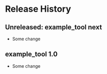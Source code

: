 # Release History

## Unreleased: example_tool next

 - Some change






## example_tool 1.0

 - Some change

